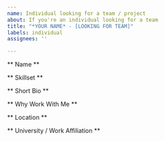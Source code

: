 ```yaml
---
name: Individual looking for a team / project
about: If you're an individual looking for a team
title: "*YOUR NAME* - [LOOKING FOR TEAM]"
labels: individual
assignees: ''

---
```


** Name **

** Skillset **

** Short Bio **

** Why Work With Me **

** Location **

** University / Work Affiliation **
